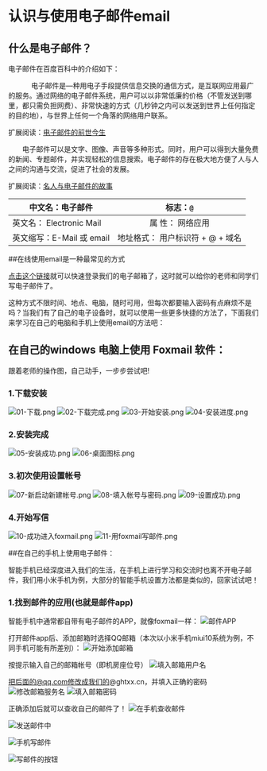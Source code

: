 # 认识与使用电子邮件email

## 什么是电子邮件？

电子邮件在百度百科中的介绍如下：

　
　　电子邮件是—种用电子手段提供信息交换的通信方式，是互联网应用最广的服务。通过网络的电子邮件系统，用户可以以非常低廉的价格（不管发送到哪里，都只需负担网费）、非常快速的方式（几秒钟之内可以发送到世界上任何指定的目的地），与世界上任何一个角落的网络用户联系。

扩展阅读：[电子邮件的前世今生](https://mp.weixin.qq.com/s/j1jtpTHo9AZJ7OJKv0S0PA)


　　电子邮件可以是文字、图像、声音等多种形式。同时，用户可以得到大量免费的新闻、专题邮件，并实现轻松的信息搜索。电子邮件的存在极大地方便了人与人之间的沟通与交流，促进了社会的发展。

扩展阅读：[名人与电子邮件的故事](https://mp.weixin.qq.com/s/sifFq3ZXwan2xX52WDMFiw)

|中文名：电子邮件                 |  标志：`@`             |
|-----------------------------|:------------------------------------:|
|英文名： Electronic Mail     |属 性： 网络应用        |
|英文缩写：E-Mail 或 email |地址格式： 用户标识符 + @ + 域名|


##在线使用email是一种最常见的方式

[点击这个链接](https://exmail.qq.com/cgi-bin/loginpage?t=logindomain&s=logout&f=biz&param=e1@ghtxx.cn)就可以快速登录我们的电子邮箱了，这时就可以给你的老师和同学们写电子邮件了。

这种方式不限时间、地点、电脑，随时可用，但每次都要输入密码有点麻烦不是吗？当我们有了自己的电子设备时，就可以使用一些更多快捷的方法了，下面我们来学习在自己的电脑和手机上使用email的方法吧：

## 在自己的windows 电脑上使用 Foxmail 软件：
跟着老师的操作图，自己动手，一步步尝试吧!

### 1.下载安装
![01-下载.png](./foxmail/01-下载.png)
![02-下载完成.png](./foxmail/02-下载完成.png)
![03-开始安装.png](./foxmail/03-开始安装.png)
![04-安装进度.png](./foxmail/04-安装进度.png)

### 2.安装完成
![05-安装成功.png](./foxmail/05-安装成功.png)
![06-桌面图标.png](./foxmail/06-桌面图标.png)

### 3.初次使用设置帐号
![07-新启动新建帐号.png](./foxmail/07-新启动新建帐号.png)
![08-填入帐号与密码.png](./foxmail/08-填入帐号与密码.png)
![09-设置成功.png](./foxmail/09-设置成功.png)

### 4.开始写信
![10-成功进入foxmail.png](./foxmail/10-成功进入foxmail.png)
![11-用foxmail写邮件.png](./foxmail/11-用foxmail写邮件.png)

##在自己的手机上使用电子邮件：

智能手机已经深度进入我们的生活，在手机上进行学习和交流时也离不开电子邮件，我们用小米手机为例，大部分的智能手机设置方法都是类似的，回家试试吧！
 
 ### 1.找到邮件的应用(也就是邮件app)
 
 智能手机中通常都自带有电子邮件的APP，就像foxmail一样：
 ![邮件APP](./mobileMail/1.png)
 
 打开邮件app后、添加邮箱时选择QQ邮箱（本次以小米手机miui10系统为例，不同手机可能有所差别）：
 ![开始添加邮箱](./mobileMail/2.png)
 
 按提示输入自己的邮箱帐号（即机房座位号）
  ![填入邮箱用户名](./mobileMail/3.png)
  
 把后面的@qq.com修改成我们的@ghtxx.cn，并填入正确的密码
![修改邮箱服务名](./mobileMail/4.png)
![填入邮箱密码](./mobileMail/5.png)

正确添加后就可以查收自己的邮件了！
![在手机查收邮件](./mobileMail/6.png)

![发送邮件中](./mobileMail/发送邮件中.png)

![手机写邮件](./mobileMail/手机写邮件.png)

![写邮件的按钮](./mobileMail/写邮件的按钮.png)
